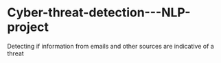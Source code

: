 # Cyber-threat-detection---NLP-project
Detecting if information from emails and other sources are indicative of a threat

